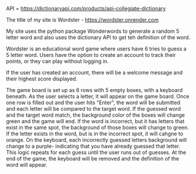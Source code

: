 API = https://dictionaryapi.com/products/api-collegiate-dictionary

The title of my site is Wordster - https://wordster.onrender.com 

My site uses the python package Wonderwords to generate a random 5 letter word and also uses the dictionary API to get teh definition of the word.


Wordster is an educational word game where users have 6 tries to guess a 5 letter word. Users have the option to create an account to track their points, or they can play without logging in. 

If the user has created an account, there will be a welcome message and their highest score displayed.

The game board is set up as 6 rows with 5 empty boxes, with a keyboard beneath. As the user selects a letter, it will appear on the game board. Once one row is filled out and the user hits "Enter", the word will be submitted and each letter will be compared to the target word. If the guessed word and the target word match, the background color of the boxes will change green and the game will end. If the word is incorrect, but it has letters that exist in the same spot, the background of those boxes will change to green. If the letter exists in the word, but is in the incorrect spot, it will cahgne to orange. On the keyboard, each incorrectly guessed letters background will change to a purple- indicating that you have already guessed that letter. This logic repeats for each guess until the user runs out of guesses. At the end of the game, the keyboard will be removed and the definition of the word will appear.

